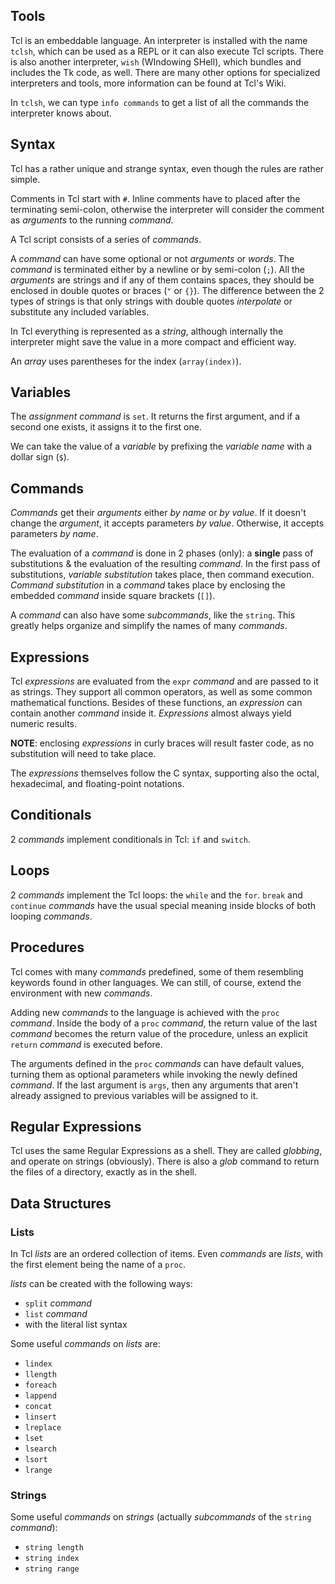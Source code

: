 Tools
-----

Tcl is an embeddable language.  An interpreter is installed with the name
`tclsh`, which can be used as a REPL or it can also execute Tcl scripts.
There is also another interpreter, `wish` (WIndowing SHell), which bundles and
includes the Tk code, as well.  There are many other options for specialized
interpreters and tools, more information can be found at Tcl's Wiki.

In `tclsh`, we can type `info commands` to get a list of all the commands the
interpreter knows about.


Syntax
------

Tcl has a rather unique and strange syntax, even though the rules are rather
simple.

Comments in Tcl start with `#`.  Inline comments have to placed after the
terminating semi-colon, otherwise the interpreter will consider the comment as
_arguments_ to the running _command_.

A Tcl script consists of a series of _commands_.

A _command_ can have some optional or not _arguments_ or _words_.
The _command_ is terminated either by a newline or by semi-colon (`;`).
All the _arguments_ are strings and if any of them contains spaces,
they should be enclosed in double quotes or braces (`"` or `{}`).
The difference between the 2 types of strings is that only strings with double
quotes _interpolate_ or substitute any included variables.

In Tcl everything is represented as a _string_, although internally the
interpreter might save the value in a more compact and efficient way.

An _array_ uses parentheses for the index (`array(index)`).


Variables
---------

The _assignment command_ is `set`.  It returns the first argument,
and if a second one exists, it assigns it to the first one.

We can take the value of a _variable_ by prefixing the _variable name_ with a
dollar sign (`$`).


Commands
--------

_Commands_ get their _arguments_ either _by name_ or _by value_.
If it doesn't change the _argument_, it accepts parameters _by value_.
Otherwise, it accepts parameters _by name_.

The evaluation of a _command_ is done in 2 phases (only):
a **single** pass of substitutions & the evaluation of the resulting _command_.
In the first pass of substitutions, _variable substitution_ takes place,
then command execution.  _Command substitution_ in a _command_ takes place
by enclosing the embedded _command_ inside square brackets (`[]`).

A  _command_ can also have some _subcommands_, like the `string`.
This greatly helps organize and simplify the names of many _commands_.


Expressions
-----------

Tcl _expressions_ are evaluated from the `expr` _command_ and are passed to it
as strings.  They support all common operators, as well as some common
mathematical functions.  Besides of these functions, an _expression_ can contain
another _command_ inside it.  _Expressions_ almost always yield numeric results.

**NOTE**:
   enclosing _expressions_ in curly braces will result faster code, as no
   substitution will need to take place.

The _expressions_ themselves follow the C syntax, supporting also the octal,
hexadecimal, and floating-point notations.


Conditionals
------------

2 _commands_ implement conditionals in Tcl:  `if` and `switch`.


Loops
-----

2 _commands_ implement the Tcl loops:  the `while` and the `for`.
`break` and `continue` _commands_ have the usual special meaning inside blocks
of both looping _commands_.


Procedures
----------

Tcl comes with many _commands_ predefined, some of them resembling keywords
found in other languages.  We can still, of course, extend the environment with
new _commands_.

Adding new _commands_ to the language is achieved with the `proc` _command_.
Inside the body of a `proc` _command_, the return value of the last _command_
becomes the return value of the procedure, unless an explicit `return` _command_
is executed before.

The arguments defined in the `proc` _commands_ can have default values, turning
them as optional parameters while invoking the newly defined _command_.  If the
last argument is `args`, then any arguments that aren't already assigned to
previous variables will be assigned to it.


Regular Expressions
-------------------

Tcl uses the same Regular Expressions as a shell.  They are called _globbing_,
and operate on strings (obviously).  There is also a _glob_ command to
return the files of a directory, exactly as in the shell.


Data Structures
---------------

### Lists

In Tcl _lists_ are an ordered collection of items.  Even _commands_ are _lists_,
with the first element being the name of a `proc`.

_lists_ can be created with the following ways:

 - `split` _command_
 - `list` _command_
 - with the literal list syntax

 Some useful _commands_ on _lists_ are:

  - `lindex`
  - `llength`
  - `foreach`
  - `lappend`
  - `concat`
  - `linsert`
  - `lreplace`
  - `lset`
  - `lsearch`
  - `lsort`
  - `lrange`

### Strings

Some useful _commands_ on _strings_
(actually _subcommands_ of the `string` _command_):

 - `string length`
 - `string index`
 - `string range`
